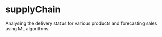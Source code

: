# supplyChain
Analysing the delivery status for various products and forecasting sales using ML algorithms 
